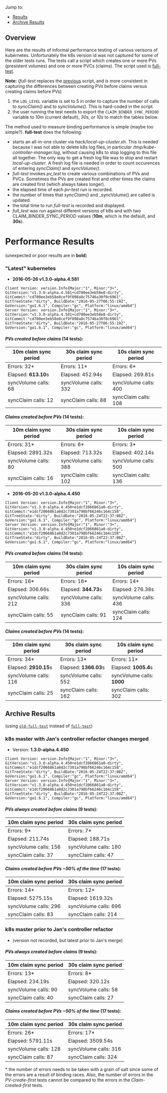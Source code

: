 Jump to:
+ [Results](#performance-results)
+ [Archive Results](#archive-results)

## Overview
Here are the results of informal performance testing of various verisons of kubernetes.
Unfortunately the k8s version id was not captured for some of the older tests runs.
The tests call a script which creates one or more PVs (presistent volumes) and one or more PVCs (claims).
The script used is [full-test](full-test).

**Note:**
  (_full-test_ replaces the [previous](old_full-test) script, and is more consistent in capturing the differences between creating PVs before claims versus creating claims before PVs)

  1. the `LOG_LEVEL` variable is set to 5 in order to capture the number of calls to _syncClaim()_ and
to _syncVolume()_. This is hard-coded in the script. 
  2. the user running the test needs to export the `CLAIM_BINDER_SYNC_PERIOD` variable to _10m_ (current default), _30s_, or _10s_ to match the tables below.

The method used to measure binding performance is simple (maybe too simple?). **full-test** does the following:
+ starts an all-in-one cluster via _hack/local-up-cluster.sh_. This is needed because I was not able to delete k8s log files,
in particular _/tmp/kube-controller-manager.log_, without causing k8s to stop logging to this file all together. The only way
to get a fresh log file was to stop and restart _local-up-cluster_. A fresh log file is needed in order to count occurences
of entering _syncClaim()_ and _syncVolume()_.
+ _full-test_ invokes _pv_test_ to create various combinations of PVs and PVCs. Sometimes the PVs are created first and
other times the claims are created first (which always takes longer).
+ the elapsed time of each _pv-test_ run is recorded.
+ the number of times that _syncClaim()_ and _syncVolume() are called is updated.
+ the total time to run _full-test_ is recorded and displayed.
+ _full_test_ was run against different versions of k8s and with two CLAIM_BINDER_SYNC_PERIOD values
(**10m**, which is the default, and **30s**).

# Performance Results
(unexpected or poor results are in **bold**)

### "Latest" kubernetes
+ **2016-05-26 v1.3.0-alpha.4.581**
```
Client Version: version.Info{Major:"1", Minor:"3+", GitVersion:"v1.3.0-alpha.4.581+cd700ee3eb58e8-dirty", GitCommit:"cd700ee3eb58e8cef9f098a8c75746a30f0c6961", GitTreeState:"dirty", BuildDate:"2016-05-27T06:55:19Z", GoVersion:"go1.6.1", Compiler:"gc", Platform:"linux/amd64"}
Server Version: version.Info{Major:"1", Minor:"3+", GitVersion:"v1.3.0-alpha.4.581+cd700ee3eb58e8-dirty", GitCommit:"cd700ee3eb58e8cef9f098a8c75746a30f0c6961", GitTreeState:"dirty", BuildDate:"2016-05-27T06:55:19Z", GoVersion:"go1.6.1", Compiler:"gc", Platform:"linux/amd64"}
```
#### _PVs created before claims_ (14 tests):
| 10m claim sync period | 30s claim sync period | 10s claim sync period |
| --- | --- | --- |
| Errors: 32* | Errors: 11* | Errors: 6* |
| Elapsed: **613.10**s | Elapsed: 452.94s | Elapsed: 269.81s |
| syncVolume calls: 68 | syncVolume calls: 332 | syncVolume calls: 400 |
| syncClaim calls: 12 | syncClaim calls: 88 | syncClaim calls: 108 |

#### _Claims created before PVs_ (14 tests):
| 10m claim sync period | 30s claim sync period | 10s claim sync period |
| --- | --- | --- |
| Errors: 31* | Errors: 6* | Errors: 3* |
| Elapsed: 2891.32s | Elapsed: 713.32s | Elapsed: 402.14s |
| syncVolume calls: 80 | syncVolume calls: 388 | syncVolume calls: 500 |
| syncClaim calls: 16 | syncClaim calls: 102 | syncClaim calls: 136 |


+ **2016-05-20 v1.3.0-alpha.4.450**
```
Client Version: version.Info{Major:"1", Minor:"3+", GitVersion:"v1.3.0-alpha.4.450+e1dcf2066861a0-dirty", GitCommit:"e1dcf2066861a0d2c7301a798bf66246c164c158", GitTreeState:"dirty", BuildDate:"2016-05-24T22:37:08Z", GoVersion:"go1.6.1", Compiler:"gc", Platform:"linux/amd64"}
Server Version: version.Info{Major:"1", Minor:"3+", GitVersion:"v1.3.0-alpha.4.450+e1dcf2066861a0-dirty", GitCommit:"e1dcf2066861a0d2c7301a798bf66246c164c158", GitTreeState:"dirty", BuildDate:"2016-05-24T22:37:08Z", GoVersion:"go1.6.1", Compiler:"gc", Platform:"linux/amd64"}
```

#### _PVs created before claims_ (14 tests):
| 10m claim sync period | 30s claim sync period | 10s claim sync period |
| --- | --- | --- |
| Errors: 16* | Errors: 16* | Errors: 14* |
| Elapsed: 306.66s | Elapsed: **344.73**s | Elapsed: 276.38s |
| syncVolume calls: 212 | syncVolume calls: 336 | syncVolume calls: 436 |
| syncClaim calls: 55 | syncClaim calls: 91 | syncClaim calls: 124 |

#### _Claims created before PVs_ (14 tests):
| 10m claim sync period | 30s claim sync period | 10s claim sync period |
| --- | --- | --- |
| Errors: 34* | Errors: 13* | Errors: 11* |
| Elapsed: **2910.15**s | Elapsed: **1366.03**s | Elapsed: **1005.4**s |
| syncVolume calls: 116 | syncVolume calls: 552 | syncVolume calls: **1000** |
| syncClaim calls: 25 | syncClaim calls: 162 | syncClaim calls: 302 |


## Archive Results
(using [`old-full-test`](old-full-test) instead of [`full-test`](full-test))

### k8s master with Jan's controller refactor changes merged

+ Version: **1.3.0-alpha.4.450**
```
Client Version: version.Info{Major:"1", Minor:"3+", GitVersion:"v1.3.0-alpha.4.450+e1dcf2066861a0-dirty", GitCommit:"e1dcf2066861a0d2c7301a798bf66246c164c158", GitTreeState:"dirty", BuildDate:"2016-05-24T22:37:08Z", GoVersion:"go1.6.1", Compiler:"gc", Platform:"linux/amd64"}
Server Version: version.Info{Major:"1", Minor:"3+", GitVersion:"v1.3.0-alpha.4.450+e1dcf2066861a0-dirty", GitCommit:"e1dcf2066861a0d2c7301a798bf66246c164c158", GitTreeState:"dirty", BuildDate:"2016-05-24T22:37:08Z", GoVersion:"go1.6.1", Compiler:"gc", Platform:"linux/amd64"}
```

#### _PVs always created before claims_ (9 tests):
| 10m claim sync period | 30s claim sync period |
| --- | --- |
| Errors: 9* | Errors: 7* |
| Elapsed: 211.74s | Elapsed: 188.71s |
| syncVolume calls: 156 | syncVolume calls: 180 |
| syncClaim calls: 37 | syncClaim calls: 47 |

#### _Claims created before PVs ~50% of the time_ (17 tests):

| 10m claim sync period | 30s claim sync period |
| --- | --- |
| Errors: 14* | Errors: 12* |
| Elapsed: 5275.15s | Elapsed: 1619.32s |
| syncVolume calls: 296 | syncVolume calls: 696 |
| syncClaim calls: 83 | syncClaim calls: 214 |


### k8s master prior to Jan's controller refactor

+ (version not recorded, but latest prior to Jan's merge)

#### _PVs always created before claims_ (9 tests):

| 10m claim sync period | 30s claim sync period |
| --- | --- |
| Errors: 13* | Errors: 8* |
| Elapsed: 234.19s | Elapsed: 320.12s |
| syncVolume calls: 90 | syncVolume calls: 58 |
| syncClaim calls: 40 | syncClaim calls: 27 |

#### _Claims created before PVs ~50% of the time_ (17 tests):

| 10m claim sync period | 30s claim sync period |
| --- | --- |
| Errors: 26* | Errors: 17* |
| Elapsed: 5791.11s | Elapsed: 3509.54s |
| syncVolume calls: 128 | syncVolume calls: 316 |
| syncClaim calls: 87 | syncClaim calls: 324 |

\* the number of errors needs to be taken with a grain of salt since some of the errors are a result of binding races.
Also, the number of errors in the _PV-create-first_ tests cannot be compared to the errors in the _Claim-created-first_ tests.
